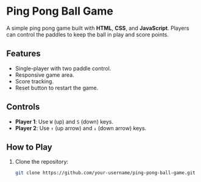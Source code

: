 # Ping Pong Ball Game

A simple ping pong game built with **HTML**, **CSS**, and **JavaScript**. Players can control the paddles to keep the ball in play and score points.

## Features

- Single-player with two paddle control.
- Responsive game area.
- Score tracking.
- Reset button to restart the game.

## Controls

- **Player 1**: Use `W` (up) and `S` (down) keys.
- **Player 2**: Use `↑` (up arrow) and `↓` (down arrow) keys.

## How to Play

1. Clone the repository:
   ```bash
   git clone https://github.com/your-username/ping-pong-ball-game.git
